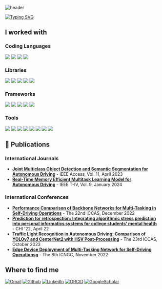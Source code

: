 ![header](https://capsule-render.vercel.app/api?type=venom&height=200&color=gradient&text=Hello,%20This%20is%20Shakhboz%20&fontAlign=50&reversal=false&fontColor=0ABAB5&animation=blink&desc=Data%20Scientist%20|%20Deep%20Learning%20Engineer%20&descAlign=31&descAlignY=74)

[![Typing SVG](https://readme-typing-svg.demolab.com?font=Fira+Code&weight=500&size=25&pause=1000&color=09AEA9&background=E0FFF000&center=true&random=false&width=435&lines=Python+-+Java+-+C%2B%2B+-+Dart)](https://git.io/typing-svg)

## I worked with
### Coding Languages
<p>
  <img src="https://img.shields.io/badge/Python-3776AB?style=for-the-badge&logo=Python&logoColor=white"/>
  <img src="https://img.shields.io/badge/java-%23ED8B00.svg?style=for-the-badge&logo=openjdk&logoColor=white" />
  <img src="https://img.shields.io/badge/c++-%2300599C.svg?style=for-the-badge&logo=c%2B%2B&logoColor=white" />
  <img src="https://img.shields.io/badge/dart-%230175C2.svg?style=for-the-badge&logo=dart&logoColor=white"/>
</p>

### Libraries
<p>
  <img src="https://img.shields.io/badge/Numpy-777BB4?style=for-the-badge&logo=numpy&logoColor=white"/>
  <img src="https://img.shields.io/badge/OpenCV-27338e?style=for-the-badge&logo=OpenCV&logoColor=white"/>
  <img src="https://img.shields.io/badge/Qt-41CD52?style=for-the-badge&logo=qt&logoColor=white"/>
  <img src="https://img.shields.io/badge/Pandas-2C2D72?style=for-the-badge&logo=pandas&logoColor=white"/>
  <img src="https://img.shields.io/badge/Json-5E5C5C?style=for-the-badge&logo=json&logoColor=white"/>
</p>

### Frameworks
<p>
  <img src="https://img.shields.io/badge/PyTorch-EE4C2C?style=for-the-badge&logo=pytorch&logoColor=white"/>
  <img src="https://img.shields.io/badge/TensorFlow-FF6F00?style=for-the-badge&logo=tensorflow&logoColor=white"/>
  <img src="https://img.shields.io/badge/Keras-FF0000?style=for-the-badge&logo=keras&logoColor=white"/>
  <img src="https://img.shields.io/badge/OpenCV-27338e?style=for-the-badge&logo=OpenCV&logoColor=white"/>
  <img src="https://img.shields.io/badge/-HuggingFace-FDEE21?style=for-the-badge&logo=HuggingFace&logoColor=black"/>
</p>

### Tools
<p>
  <img src="https://img.shields.io/badge/-Git-F05032?style=for-the-badge&logo=git&logoColor=white" />
  <img src="https://img.shields.io/badge/-Docker-46a2f1?style=for-the-badge&logo=docker&logoColor=white" />
  <img src="https://img.shields.io/badge/Conda-342B029.svg?&style=for-the-badge&logo=anaconda&logoColor=white" />
  <img src="https://img.shields.io/badge/-Google_Cloud_Platform-1a73e8?style=for-the-badge&logo=google-cloud&logoColor=white" />
  <img src="https://img.shields.io/badge/MySQL-005C84?style=for-the-badge&logo=mysql&logoColor=white" />
  <img src="https://img.shields.io/badge/-Github_Actions-2088FF?style=for-the-badge&logo=github-actions&logoColor=white" />
  <img src="https://img.shields.io/badge/-HTML5-E34F26?style=for-the-badge&logo=html5&logoColor=white" />
  <img src="https://img.shields.io/badge/-MongoDB-13aa52?style=for-the-badge&logo=mongodb&logoColor=white" />
</p>

## 📝 Publications
### International Journals
- [**Joint Multiclass Object Detection and Semantic Segmentation for Autonomous Driving**](https://ieeexplore.ieee.org/abstract/document/10098794) - IEEE Access, Vol. 11, April 2023
- [**Real-Time Memory Efficient Multitask Learning Model for Autonomous Driving**](https://ieeexplore.ieee.org/abstract/document/10109860) - IEEE T-IV, Vol. 9, January 2024


### International Conferences
- [**Performance Comparison of Backbone Networks for Multi-Tasking in Self-Driving Operations**](https://ieeexplore.ieee.org/abstract/document/10003816) - The 22nd ICCAS, December 2022
- [**Prediction for retrospection: Integrating algorithmic stress prediction into personal informatics systems for college students’ mental health**](https://dl.acm.org/doi/abs/10.1145/3491102.3517701) - CHI '22, April 22
- [**Traffic Light Recognition in Autonomous Driving: Comparison of YOLOv7 and CenterNet2 with HSV Post-Processing**](https://ieeexplore.ieee.org/abstract/document/10317045) - The 23rd ICCAS, October 2023
- [**Edge Device Deployment of Multi-Tasking Network for Self-Driving Operationsg**](https://www.earticle.net/Article/A419744) - The 8th ICNGC, November 2022

## Where to find me
<p>
  <a href="mailto:as.shakhboz@gmail.com" target="_blank"><img alt="Gmail" src="https://img.shields.io/badge/Gmail-D14836?style=for-the-badge&logo=gmail&logoColor=white" /></a> 
  <a href="https://github.com/shakhbozabdigapporov" target="_blank"><img alt="Github" src="https://img.shields.io/badge/GitHub-%2312100E.svg?&style=for-the-badge&logo=Github&logoColor=white" /></a> 
  <a href="https://www.linkedin.com/in/shakhboz-abdigapporov-38905b175" target="_blank"><img alt="LinkedIn" src="https://img.shields.io/badge/linkedin-%230077B5.svg?&style=for-the-badge&logo=linkedin&logoColor=white" /></a> 
  <a href="https://orcid.org/0000-0002-2721-9817" target="_blank"><img alt="ORCID" src="https://img.shields.io/badge/orcid-A6CE39?style=for-the-badge&logo=orcid&logoColor=white" /></a>
  <a href="https://scholar.google.com/citations?user=B90sRZgAAAAJ&hl=en&oi=ao" target="_blank"><img alt="GoogleScholar" src="https://img.shields.io/badge/Google_Scholar-4285F4?style=for-the-badge&logo=google-scholar&logoColor=white" /></a>
</p>
